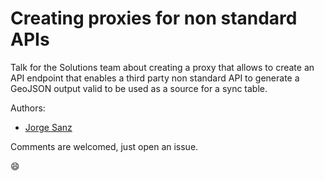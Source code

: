Creating proxies for non standard APIs
============================================

Talk for the Solutions team about creating a proxy that allows to create an
API endpoint that enables a third party non standard API to generate a
GeoJSON output valid to be used as a source for a sync table.

Authors:

* [Jorge Sanz](https://github.com/jsanz)

Comments are welcomed, just open an issue.

:smile:

